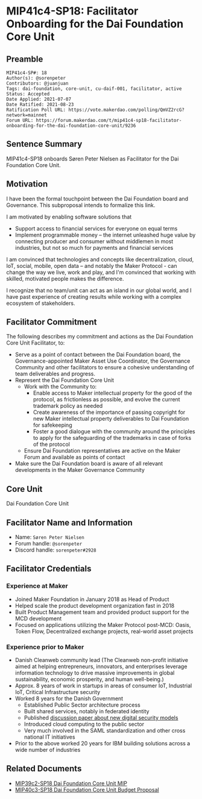 # MIP41c4-SP18: Facilitator Onboarding for the Dai Foundation Core Unit

## Preamble

```
MIP41c4-SP#: 18
Author(s): @sorenpeter  
Contributors: @juanjuan
Tags: dai-foundation, core-unit, cu-daif-001, facilitator, active
Status: Accepted
Date Applied: 2021-07-07
Date Ratified: 2021-08-23
Ratification Poll URL: https://vote.makerdao.com/polling/QmVZ2rcG?network=mainnet
Forum URL: https://forum.makerdao.com/t/mip41c4-sp18-facilitator-onboarding-for-the-dai-foundation-core-unit/9236
```

## Sentence Summary

MIP41c4-SP18 onboards Søren Peter Nielsen as Facilitator for the Dai Foundation Core Unit.

## Motivation

I have been the formal touchpoint between the Dai Foundation board and Governance. This subproposal intends to formalize this link.

I am motivated by enabling software solutions that

* Support access to financial services for everyone on equal terms
* Implement programmable money – the internet unleashed huge value by connecting producer and consumer without middlemen in most industries, but not so much for payments and financial services

I am convinced that technologies and concepts like decentralization, cloud, IoT, social, mobile, open data – and notably the Maker Protocol - can change the way we live, work and play, and I'm convinced that working with skilled, motivated people makes the difference.

I recognize that no team/unit can act as an island in our global world, and I have past experience of creating results while working with a complex ecosystem of stakeholders.

## Facilitator Commitment

The following describes my commitment and actions as the Dai Foundation Core Unit Facilitator, to:

* Serve as a point of contact between the Dai Foundation board, the Governance-appointed Maker Asset Use Coordinator, the Governance Community and other facilitators to ensure a cohesive understanding of team deliverables and progress.
* Represent the Dai Foundation Core Unit
    * Work with the Community to:
        * Enable access to Maker intellectual property for the good of the protocol, as frictionless as possible, and evolve the current trademark policy as needed
        * Create awareness of the importance of passing copyright for new Maker intellectual property deliverables to Dai Foundation for safekeeping
        * Foster a good dialogue with the community around the  principles to apply for the safeguarding of the trademarks in case of forks of the protocol
    * Ensure Dai Foundation representatives are active on the Maker Forum and available as points of contact
* Make sure the Dai Foundation board is aware of all relevant developments in the Maker Governance Community

## Core Unit

Dai Foundation Core Unit

## Facilitator Name and Information

* Name: `Søren Peter Nielsen`
* Forum handle: `@sorenpeter`
* Discord handle: `sorenpeter#2928`

## Facilitator Credentials

### Experience at Maker

* Joined Maker Foundation in January 2018 as Head of Product
* Helped scale the product development organization fast in 2018
* Built Product Management team and provided product support for the MCD development
* Focused on applications utilizing the Maker Protocol post-MCD: Oasis, Token Flow, Decentralized exchange projects, real-world asset projects

### Experience prior to Maker

* Danish Cleanweb community lead (The Cleanweb non-profit initiative aimed at helping entrepreneurs, innovators, and enterprises leverage information technology to drive massive improvements in global sustainability, economic prosperity, and human well-being.)
* Approx. 8 years of work in startups in areas of consumer IoT, Industrial IoT, Critical Infrastructure security
* Worked 8 years for the Danish Government
    * Established Public Sector architecture process
    * Built shared services, notably in federated identity
    * Published [discussion paper about new digital security models](https://www.digitaliser.dk/resource/896495/artefact/NewDigitalSecurityModels.pdf?artefact=true&PID=1792137)
    * Introduced cloud computing to the public sector
    * Very much involved in the SAML standardization and other cross national IT initiatives
* Prior to the above worked 20 years for IBM building solutions across a wide number of industries

## Related Documents

* [MIP39c2-SP18 Dai Foundation Core Unit MIP](https://forum.makerdao.com/t/mip39c2-sp18-adds-core-unit-daif-001-dai-foundation/9239)
* [MIP40c3-SP18 Dai Foundation Core Unit Budget Proposal](https://forum.makerdao.com/t/mip40c3-sp18-modify-dai-foundation-core-unit-budget/9238)
